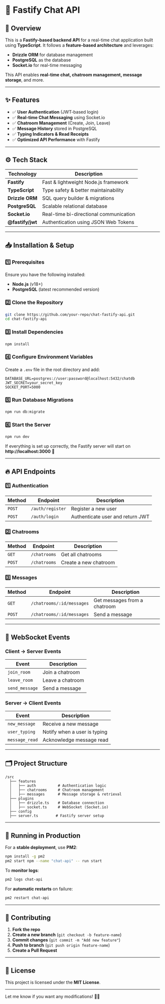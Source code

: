 # 🚀 Fastify Chat API  

## 📌 Overview  
This is a **Fastify-based backend API** for a real-time chat application built using **TypeScript**. It follows a **feature-based architecture** and leverages:  
- **Drizzle ORM** for database management  
- **PostgreSQL** as the database  
- **Socket.io** for real-time messaging  

This API enables **real-time chat, chatroom management, message storage**, and more.  

---

## ✨ Features  
- ✅ **User Authentication** (JWT-based login)  
- ✅ **Real-time Chat Messaging** using Socket.io  
- ✅ **Chatroom Management** (Create, Join, Leave)  
- ✅ **Message History** stored in PostgreSQL  
- ✅ **Typing Indicators & Read Receipts**  
- ✅ **Optimized API Performance** with Fastify  

---

## ⚙️ Tech Stack  
| Technology  | Description |
|-------------|------------|
| **Fastify**  | Fast & lightweight Node.js framework |
| **TypeScript** | Type safety & better maintainability |
| **Drizzle ORM** | SQL query builder & migrations |
| **PostgreSQL** | Scalable relational database |
| **Socket.io** | Real-time bi-directional communication |
| **@fastify/jwt** | Authentication using JSON Web Tokens |

---

## 📥 Installation & Setup  

### **1️⃣ Prerequisites**  
Ensure you have the following installed:  
- **Node.js** (v18+)  
- **PostgreSQL** (latest recommended version)  

### **2️⃣ Clone the Repository**  
```sh
git clone https://github.com/your-repo/chat-fastify-api.git  
cd chat-fastify-api  
```

### **3️⃣ Install Dependencies**  
```sh
npm install  
```

### **4️⃣ Configure Environment Variables**  
Create a `.env` file in the root directory and add:  
```
DATABASE_URL=postgres://user:password@localhost:5432/chatdb  
JWT_SECRET=your_secret_key  
SOCKET_PORT=5000  
```

### **5️⃣ Run Database Migrations**  
```sh
npm run db:migrate  
```

### **6️⃣ Start the Server**  
```sh
npm run dev  
```

If everything is set up correctly, the Fastify server will start on **http://localhost:3000** 🚀

---

## 🔥 API Endpoints  

### **1️⃣ Authentication**  
| Method | Endpoint | Description |
|--------|----------|------------|
| `POST` | `/auth/register` | Register a new user |
| `POST` | `/auth/login` | Authenticate user and return JWT |

### **2️⃣ Chatrooms**  
| Method | Endpoint | Description |
|--------|----------|------------|
| `GET`  | `/chatrooms` | Get all chatrooms |
| `POST` | `/chatrooms` | Create a new chatroom |

### **3️⃣ Messages**  
| Method | Endpoint | Description |
|--------|----------|------------|
| `GET`  | `/chatrooms/:id/messages` | Get messages from a chatroom |
| `POST` | `/chatrooms/:id/messages` | Send a message |

---

## 📡 WebSocket Events  

### **Client → Server Events**  
| Event | Description |
|-------|------------|
| `join_room` | Join a chatroom |
| `leave_room` | Leave a chatroom |
| `send_message` | Send a message |

### **Server → Client Events**  
| Event | Description |
|-------|------------|
| `new_message` | Receive a new message |
| `user_typing` | Notify when a user is typing |
| `message_read` | Acknowledge message read |

---

## 🗂️ Project Structure  
```
/src  
  ├── features  
  │   ├── auth          # Authentication logic  
  │   ├── chatrooms     # Chatroom management  
  │   ├── messages      # Message storage & retrieval  
  ├── plugins  
  │   ├── drizzle.ts    # Database connection  
  │   ├── socket.ts     # WebSocket (Socket.io)  
  ├── config  
  ├── server.ts        # Fastify server setup  
```

---

## 🚀 Running in Production  

For a **stable deployment**, use **PM2**:  
```sh
npm install -g pm2  
pm2 start npm --name "chat-api" -- run start  
```

To **monitor logs**:  
```sh
pm2 logs chat-api  
```

For **automatic restarts** on failure:  
```sh
pm2 restart chat-api  
```

---

## 🎯 Contributing  
1. **Fork the repo**  
2. **Create a new branch** (`git checkout -b feature-name`)  
3. **Commit changes** (`git commit -m "Add new feature"`)  
4. **Push to branch** (`git push origin feature-name`)  
5. **Create a Pull Request**  

---

## 📜 License  
This project is licensed under the **MIT License**.  

---

Let me know if you want any modifications! 🚀🔥
